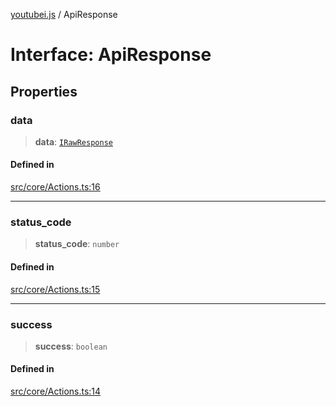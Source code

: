 [youtubei.js](../README.md) / ApiResponse

# Interface: ApiResponse

## Properties

### data

> **data**: [`IRawResponse`](../namespaces/APIResponseTypes/interfaces/IRawResponse.md)

#### Defined in

[src/core/Actions.ts:16](https://github.com/LuanRT/YouTube.js/blob/305a398158a6cac82e6ef288fed4bf1661c89d52/src/core/Actions.ts#L16)

***

### status\_code

> **status\_code**: `number`

#### Defined in

[src/core/Actions.ts:15](https://github.com/LuanRT/YouTube.js/blob/305a398158a6cac82e6ef288fed4bf1661c89d52/src/core/Actions.ts#L15)

***

### success

> **success**: `boolean`

#### Defined in

[src/core/Actions.ts:14](https://github.com/LuanRT/YouTube.js/blob/305a398158a6cac82e6ef288fed4bf1661c89d52/src/core/Actions.ts#L14)
